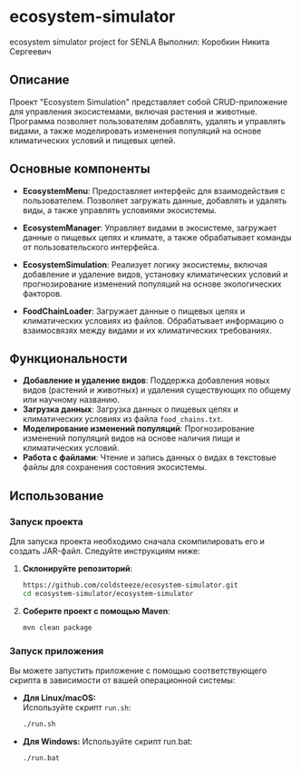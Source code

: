 # ecosystem-simulator
ecosystem simulator  project for SENLA
Выполнил: Коробкин Никита Сергеевич

## Описание
Проект "Ecosystem Simulation" представляет собой CRUD-приложение для управления экосистемами, включая растения и животные. Программа позволяет пользователям добавлять, удалять и управлять видами, а также моделировать изменения популяций на основе климатических условий и пищевых цепей.

## Основные компоненты

- **EcosystemMenu**: Предоставляет интерфейс для взаимодействия с пользователем. Позволяет загружать данные, добавлять и удалять виды, а также управлять условиями экосистемы.

- **EcosystemManager**: Управляет видами в экосистеме, загружает данные о пищевых цепях и климате, а также обрабатывает команды от пользовательского интерфейса.

- **EcosystemSimulation**: Реализует логику экосистемы, включая добавление и удаление видов, установку климатических условий и прогнозирование изменений популяций на основе экологических факторов.

- **FoodChainLoader**: Загружает данные о пищевых цепях и климатических условиях из файлов. Обрабатывает информацию о взаимосвязях между видами и их климатических требованиях.

## Функциональности

- **Добавление и удаление видов**: Поддержка добавления новых видов (растений и животных) и удаления существующих по общему или научному названию.
- **Загрузка данных**: Загрузка данных о пищевых цепях и климатических условиях из файла `food_chains.txt`.
- **Моделирование изменений популяций**: Прогнозирование изменений популяций видов на основе наличия пищи и климатических условий.
- **Работа с файлами**: Чтение и запись данных о видах в текстовые файлы для сохранения состояния экосистемы.

## Использование

### Запуск проекта

Для запуска проекта необходимо сначала скомпилировать его и создать JAR-файл. Следуйте инструкциям ниже:

1. **Склонируйте репозиторий**:
   ```bash
   https://github.com/coldsteeze/ecosystem-simulator.git
   cd ecosystem-simulator/ecosystem-simulator

2. **Соберите проект с помощью Maven**:
    ```bash
   mvn clean package


### Запуск приложения

Вы можете запустить приложение с помощью соответствующего скрипта в зависимости от вашей операционной системы:

- **Для Linux/macOS:**  
  Используйте скрипт `run.sh`:
  ```bash
  ./run.sh

- **Для Windows:**
  Используйте скрипт run.bat:
   ```bash
  ./run.bat
